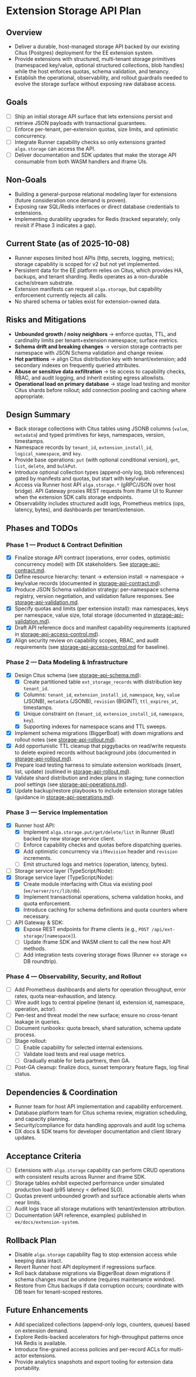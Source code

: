 # Extension Storage API Plan

## Overview

- Deliver a durable, host-managed storage API backed by our existing Citus (Postgres) deployment for the EE extension system.
- Provide extensions with structured, multi-tenant storage primitives (namespaced key/value, optional structured collections, blob handles) while the host enforces quotas, schema validation, and tenancy.
- Establish the operational, observability, and rollout guardrails needed to evolve the storage surface without exposing raw database access.

## Goals

- [ ] Ship an initial storage API surface that lets extensions persist and retrieve JSON payloads with transactional guarantees.
- [ ] Enforce per-tenant, per-extension quotas, size limits, and optimistic concurrency.
- [ ] Integrate Runner capability checks so only extensions granted `alga.storage` can access the API.
- [ ] Deliver documentation and SDK updates that make the storage API consumable from both WASM handlers and iframe UIs.

## Non-Goals

- Building a general-purpose relational modeling layer for extensions (future consideration once demand is proven).
- Exposing raw SQL/Redis interfaces or direct database credentials to extensions.
- Implementing durability upgrades for Redis (tracked separately; only revisit if Phase 3 indicates a gap).

## Current State (as of 2025-10-08)

- Runner exposes limited host APIs (http, secrets, logging, metrics); storage capability is scoped for v2 but not yet implemented.
- Persistent data for the EE platform relies on Citus, which provides HA, backups, and tenant sharding. Redis operates as a non-durable cache/stream substrate.
- Extension manifests can request `alga.storage`, but capability enforcement currently rejects all calls.
- No shared schema or tables exist for extension-owned data.

## Risks and Mitigations

- **Unbounded growth / noisy neighbors** → enforce quotas, TTL, and cardinality limits per tenant+extension namespace; surface metrics.
- **Schema drift and breaking changes** → version storage contracts per namespace with JSON Schema validation and change review.
- **Hot partitions** → align Citus distribution key with tenant/extension; add secondary indexes on frequently queried attributes.
- **Abuse or sensitive data exfiltration** → tie access to capability checks, RBAC, and audit logging, and inherit existing egress allowlists.
- **Operational load on primary database** → stage load testing and monitor Citus shards before rollout; add connection pooling and caching where appropriate.

## Design Summary

- Back storage collections with Citus tables using JSONB columns (`value`, `metadata`) and typed primitives for keys, namespaces, version, timestamps.
- Namespace records by `tenant_id`, `extension_install_id`, `logical_namespace`, and `key`.
- Provide base operations: `put` (with optional conditional version), `get`, `list`, `delete`, and `bulkPut`.
- Introduce optional collection types (append-only log, blob references) gated by manifests and quotas, but start with key/value.
- Access via Runner host API `alga.storage.*` (gRPC/JSON over host bridge). API Gateway proxies REST requests from iframe UI to Runner when the extension SDK calls storage endpoints.
- Observability includes structured audit logs, Prometheus metrics (ops, latency, bytes), and dashboards per tenant/extension.

## Phases and TODOs

### Phase 1 — Product & Contract Definition

- [x] Finalize storage API contract (operations, error codes, optimistic concurrency model) with DX stakeholders. See [storage-api-contract.md](../extension-system/storage-api-contract.md).
- [x] Define resource hierarchy: tenant → extension install → namespace → key/value records (documented in [storage-api-contract.md](../extension-system/storage-api-contract.md)).
- [x] Produce JSON Schema validation strategy: per-namespace schema registry, version negotiation, and validation failure responses. See [storage-api-validation.md](../extension-system/storage-api-validation.md).
- [x] Specify quotas and limits (per extension install): max namespaces, keys per namespace, value size, total storage (documented in [storage-api-validation.md](../extension-system/storage-api-validation.md)).
- [x] Draft API reference docs and manifest capability requirements (captured in [storage-api-access-control.md](../extension-system/storage-api-access-control.md)).
- [x] Align security review on capability scopes, RBAC, and audit requirements (see [storage-api-access-control.md](../extension-system/storage-api-access-control.md) for baseline).

### Phase 2 — Data Modeling & Infrastructure

- [x] Design Citus schema (see [storage-api-schema.md](../extension-system/storage-api-schema.md)):
  - [x] Create partitioned table `ext_storage_records` with distribution key `tenant_id`.
  - [x] Columns: `tenant_id`, `extension_install_id`, `namespace`, `key`, `value` (JSONB), `metadata` (JSONB), `revision` (BIGINT), `ttl_expires_at`, timestamps.
  - [x] Unique constraint on (`tenant_id`, `extension_install_id`, `namespace`, `key`).
  - [x] Supporting indexes for namespace scans and TTL sweeps.
- [x] Implement schema migrations (BiggerBoat) with down migrations and rollout notes (see [storage-api-rollout.md](../extension-system/storage-api-rollout.md)).
- [x] Add opportunistic TTL cleanup that piggybacks on read/write requests to delete expired records without background jobs (documented in [storage-api-rollout.md](../extension-system/storage-api-rollout.md)).
- [x] Prepare load testing harness to simulate extension workloads (insert, list, update) (outlined in [storage-api-rollout.md](../extension-system/storage-api-rollout.md)).
- [x] Validate shard distribution and index plans in staging; tune connection pool settings (see [storage-api-operations.md](../extension-system/storage-api-operations.md)).
- [x] Update backup/restore playbooks to include extension storage tables (guidance in [storage-api-operations.md](../extension-system/storage-api-operations.md)).

### Phase 3 — Service Implementation

- [x] Runner host API:
  - [x] Implement `alga.storage.put/get/delete/list` in Runner (Rust) backed by new storage service client.
  - [ ] Enforce capability checks and quotas before dispatching queries.
  - [x] Add optimistic concurrency via `ifRevision` header and `revision` increments.
  - [ ] Emit structured logs and metrics (operation, latency, bytes).
- [ ] Storage service layer (TypeScript/Node):
- [x] Storage service layer (TypeScript/Node):
  - [x] Create module interfacing with Citus via existing pool (`ee/server/src/lib/db`).
  - [x] Implement transactional operations, schema validation hooks, and quota enforcement.
  - [x] Introduce caching for schema definitions and quota counters where necessary.
- [ ] API Gateway & SDK:
  - [x] Expose REST endpoints for iframe clients (e.g., `POST /api/ext-storage/[namespace]`).
  - [ ] Update iframe SDK and WASM client to call the new host API methods.
  - [ ] Add integration tests covering storage flows (Runner ↔ storage ↔ DB roundtrip).

### Phase 4 — Observability, Security, and Rollout

- [ ] Add Prometheus dashboards and alerts for operation throughput, error rates, quota near-exhaustion, and latency.
- [ ] Wire audit logs to central pipeline (tenant id, extension id, namespace, operation, actor).
- [ ] Pen-test and threat model the new surface; ensure no cross-tenant leakage in queries.
- [ ] Document runbooks: quota breach, shard saturation, schema update process.
- [ ] Stage rollout:
  - [ ] Enable capability for selected internal extensions.
  - [ ] Validate load tests and real usage metrics.
  - [ ] Gradually enable for beta partners, then GA.
- [ ] Post-GA cleanup: finalize docs, sunset temporary feature flags, log final status.

## Dependencies & Coordination

- Runner team for host API implementation and capability enforcement.
- Database platform team for Citus schema review, migration scheduling, and capacity planning.
- Security/compliance for data handling approvals and audit log schema.
- DX docs & SDK teams for developer documentation and client library updates.

## Acceptance Criteria

- [ ] Extensions with `alga.storage` capability can perform CRUD operations with consistent results across Runner and iframe SDK.
- [ ] Storage tables exhibit expected performance under simulated production load (p95 latency < defined SLO).
- [ ] Quotas prevent unbounded growth and surface actionable alerts when near limits.
- [ ] Audit logs trace all storage mutations with tenant/extension attribution.
- [ ] Documentation (API reference, examples) published in `ee/docs/extension-system`.

## Rollback Plan

- Disable `alga.storage` capability flag to stop extension access while keeping data intact.
- Revert Runner host API deployment if regressions surface.
- Roll back database migrations via BiggerBoat down migrations if schema changes must be undone (requires maintenance window).
- Restore from Citus backups if data corruption occurs; coordinate with DB team for tenant-scoped restores.

## Future Enhancements

- Add specialized collections (append-only logs, counters, queues) based on extension demand.
- Explore Redis-backed accelerators for high-throughput patterns once HA Redis is available.
- Introduce fine-grained access policies and per-record ACLs for multi-actor extensions.
- Provide analytics snapshots and export tooling for extension data portability.
